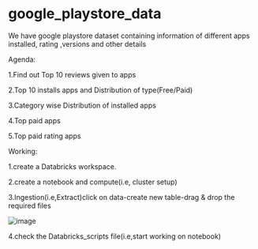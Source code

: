 # google_playstore_data
We have google playstore dataset containing information of different apps installed, rating ,versions and other details 


Agenda:

1.Find out Top 10 reviews given to apps

2.Top 10 installs apps and Distribution of type(Free/Paid)

3.Category wise Distribution of installed apps

4.Top paid apps

5.Top paid rating apps


Working:

1.create a Databricks workspace.

2.create a notebook and compute(i.e, cluster setup)

3.Ingestion(i.e,Extract)click on data-create new table-drag & drop the required files

![image](https://github.com/user-attachments/assets/eb58df9d-cfa6-43bc-8327-8dc2ad50e937)

4.check the Databricks_scripts file(i.e,start working on notebook)


